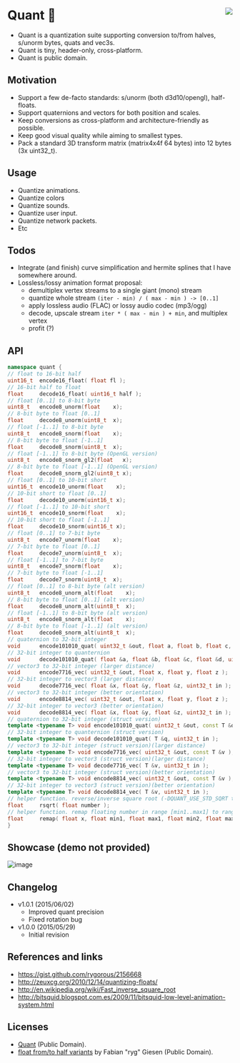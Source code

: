 # Quant :fish_cake: <a href="https://travis-ci.org/r-lyeh/quant"><img src="https://api.travis-ci.org/r-lyeh/quant.svg?branch=master" align="right" /></a>
- Quant is a quantization suite supporting conversion to/from halves, s/unorm bytes, quats and vec3s.
- Quant is tiny, header-only, cross-platform.
- Quant is public domain.

## Motivation
- Support a few de-facto standards: s/unorm (both d3d10/opengl), half-floats.
- Support quaternions and vectors for both position and scales.
- Keep conversions as cross-platform and architecture-friendly as possible.
- Keep good visual quality while aiming to smallest types.
- Pack a standard 3D transform matrix (matrix4x4f 64 bytes) into 12 bytes (3x uint32_t).

## Usage
- Quantize animations.
- Quantize colors
- Quantize sounds.
- Quantize user input.
- Quantize network packets.
- Etc

## Todos
- Integrate (and finish) curve simplification and hermite splines that I have somewhere around.
- Lossless/lossy animation format proposal:
  - demultiplex vertex streams to a single giant (mono) stream
  - quantize whole stream `(iter - min) / ( max - min ) -> [0..1]`
  - apply lossless audio (FLAC) or lossy audio codec (mp3/ogg)
  - decode, upscale stream `iter * ( max - min ) + min`, and multiplex vertex
  - profit (?)

## API
```c++
namespace quant {
// float to 16-bit half
uint16_t  encode16_float( float fl );
// 16-bit half to float
float     decode16_float( uint16_t half );
// float [0..1] to 8-bit byte
uint8_t   encode8_unorm(float    x);
// 8-bit byte to float [0..1]
float     decode8_unorm(uint8_t  x);
// float [-1..1] to 8-bit byte
uint8_t   encode8_snorm(float    x);
// 8-bit byte to float [-1..1]
float     decode8_snorm(uint8_t  x);
// float [-1..1] to 8-bit byte (OpenGL version)
uint8_t   encode8_snorm_gl2(float   x);
// 8-bit byte to float [-1..1] (OpenGL version)
float     decode8_snorm_gl2(uint8_t x);
// float [0..1] to 10-bit short
uint16_t  encode10_unorm(float    x);
// 10-bit short to float [0..1]
float     decode10_unorm(uint16_t x);
// float [-1..1] to 10-bit short
uint16_t  encode10_snorm(float    x);
// 10-bit short to float [-1..1]
float     decode10_snorm(uint16_t x);
// float [0..1] to 7-bit byte
uint8_t   encode7_unorm(float    x);
// 7-bit byte to float [0..1]
float     decode7_unorm(uint8_t  x);
// float [-1..1] to 7-bit byte
uint8_t   encode7_snorm(float    x);
// 7-bit byte to float [-1..1]
float     decode7_snorm(uint8_t  x);
// float [0..1] to 8-bit byte (alt version)
uint8_t   encode8_unorm_alt(float    x);
// 8-bit byte to float [0..1] (alt version)
float     decode8_unorm_alt(uint8_t  x);
// float [-1..1] to 8-bit byte (alt version)
uint8_t   encode8_snorm_alt(float    x);
// 8-bit byte to float [-1..1] (alt version)
float     decode8_snorm_alt(uint8_t  x);
// quaternion to 32-bit integer
void      encode101010_quat( uint32_t &out, float a, float b, float c, float d );
// 32-bit integer to quanternion
void      decode101010_quat( float &a, float &b, float &c, float &d, uint32_t in );
// vector3 to 32-bit integer (larger distance)
void      encode7716_vec( uint32_t &out, float x, float y, float z );
// 32-bit integer to vector3 (larger distance)
void      decode7716_vec( float &x, float &y, float &z, uint32_t in );
// vector3 to 32-bit integer (better orientation)
void      encode8814_vec( uint32_t &out, float x, float y, float z );
// 32-bit integer to vector3 (better orientation)
void      decode8814_vec( float &x, float &y, float &z, uint32_t in );
// quaternion to 32-bit integer (struct version)
template <typename T> void encode101010_quat( uint32_t &out, const T &q );
// 32-bit integer to quanternion (struct version)
template <typename T> void decode101010_quat( T &q, uint32_t in );
// vector3 to 32-bit integer (struct version)(larger distance)
template <typename T> void encode7716_vec( uint32_t &out, const T &v );
// 32-bit integer to vector3 (struct version)(larger distance)
template <typename T> void decode7716_vec( T &v, uint32_t in );
// vector3 to 32-bit integer (struct version)(better orientation)
template <typename T> void encode8814_vec( uint32_t &out, const T &v );
// 32-bit integer to vector3 (struct version)(better orientation)
template <typename T> void decode8814_vec( T &v, uint32_t in );
// helper function. reverse/inverse square root (-DQUANT_USE_STD_SQRT to use standard sqrt() instead)
float     rsqrt( float number );
// helper function. remap floating number in range [min1..max1] to range [min2..max2]
float     remap( float x, float min1, float max1, float min2, float max2 );
}
```

## Showcase (demo not provided)
![image](https://raw.github.com/r-lyeh/depot/master/skull-quant.png)

## Changelog
- v1.0.1 (2015/06/02)
  - Improved quant precision
  - Fixed rotation bug
- v1.0.0 (2015/05/29)
  - Initial revision

## References and links
- https://gist.github.com/rygorous/2156668
- http://zeuxcg.org/2010/12/14/quantizing-floats/
- http://en.wikipedia.org/wiki/Fast_inverse_square_root
- http://bitsquid.blogspot.com.es/2009/11/bitsquid-low-level-animation-system.html 

## Licenses
- [Quant](https://github.com/r-lyeh/quant) (Public Domain).
- [float from/to half variants](https://gist.github.com/rygorous/2156668) by Fabian "ryg" Giesen (Public Domain).
